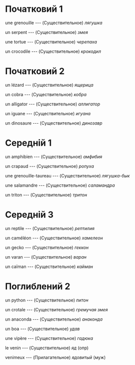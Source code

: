 # Початковий 1

une grenouille --- (Существительное)
*лягушка*



un serpent --- (Существительное)
*змея*



une tortue --- (Существительное)
*черепаха*



un crocodile --- (Существительное)
*крокодил*



# Початковий 2

un lézard --- (Существительное)
*ящерица*



un cobra --- (Существительное)
*кобра*



un alligator --- (Существительное)
*аллигатор*



un iguane --- (Существительное)
*игуана*



un dinosaure --- (Существительное)
*динозавр*



# Середній 1

un amphibien --- (Существительное)
*амфибия*



un crapaud --- (Существительное)
*ропуха*



une grenouille-taureau --- (Существительное)
*лягушка-бык*



une salamandre --- (Существительное)
*саламандра*



un triton --- (Существительное)
*тритон*



# Середній 3

un reptile --- (Существительное)
*рептилия*



un caméléon --- (Существительное)
*хамелеон*



un gecko --- (Существительное)
*геккон*



un varan --- (Существительное)
*варан*



un caïman --- (Существительное)
*кайман*



# Поглиблений 2

un python --- (Существительное)
*питон*



un crotale --- (Существительное)
*гремучая змея*



un anaconda --- (Существительное)
*анаконда*



un boa --- (Существительное)
*удав*



une vipère --- (Существительное)
*гадюка*



le venin --- (Существительное)
*яд* (опр)



venimeux --- (Прилагательное)
*ядовитый* (муж)